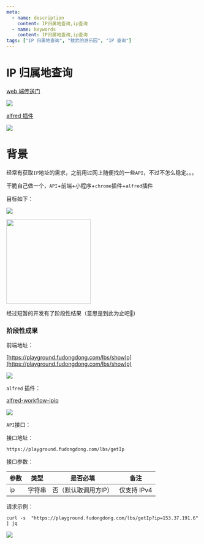 ```yaml
---
meta:
  - name: description
    content: IP归属地查询,ip查询 
  - name: keywords
    content: IP归属地查询,ip查询 
tags: ["IP 归属地查询", "敖武的游乐园", "IP 查询"]
---
```

# IP 归属地查询

[web 端传送门](https://playground.fudongdong.com/lbs/showIp)

![](https://1.z.wiki/images/20220409/b0ee56ce038a47889d283820bdda759f.png)

[alfred 插件](https://github.com/yihuaxiang/alfred-workflow-ipip)

![](https://2.z.wiki/images/20220410/45708155a39e45b989d0f2194e03a2d8.png)

# 背景


经常有获取`IP`地址的需求，之前用过网上随便找的一些`API`，不过不怎么稳定。。。

干脆自己做一个，`API`+前端+小程序+`chrome`插件+`alfred`插件

目标如下：

![](https://0.z.wiki/autoupload/2022-05-02/a13d3cbd720549618dc20d846e266049.ipip.drawio.svg)

<img width="220" src="https://3.z.wiki/images/20220409/c42d3008d9ac405aad02c456cc2a7a88.png" />

经过短暂的开发有了阶段性结果（意思是到此为止吧🤣)

### 阶段性成果

前端地址：

[https://playground.fudongdong.com/lbs/showIp](https://playground.fudongdong.com/lbs/showIp)

![](https://4.z.wiki/images/20220409/038dadb133ee4a1285876a634ee48b40.png)

`alfred` 插件：

[alfred-workflow-ipip](https://github.com/yihuaxiang/alfred-workflow-ipip)

![](https://0.z.wiki/images/20220410/d68b782087bd45909d9e814bb8393272.png)

`API`接口：

接口地址：
```
https://playground.fudongdong.com/lbs/getIp
```

接口参数：

| 参数  | 类型  | 是否必填        | 备注       |
|-----|-----|-------------|----------|
| ip  | 字符串 | 否（默认取调用方IP） | 仅支持 IPv4 |

请求示例：

```shell
curl -s  "https://playground.fudongdong.com/lbs/getIp?ip=153.37.191.6"  | jq
```

![](https://0.z.wiki/images/20220409/9c59a855d7a542388c94ccb4c7d035f0.png)
